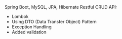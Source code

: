 Spring Boot, MySQL, JPA, Hibernate Restful CRUD API:

- Lombok
- Using DTO (Data Transfer Object) Pattern
- Exception Handling
- Added validation
